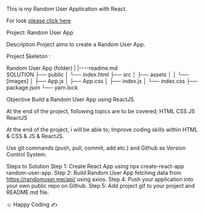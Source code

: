 This is my Random User Application with React. 

For look [please click here](https://random-user-react-project.netlify.app/)




Project: Random User App 

Description
Project aims to create a Random User App.

Project Skeleton :

Random User App (folder)
|
|----readme.md         
SOLUTION
├── public
│     └── index.html
├── src
│    ├── assets
│    │       └── [images]
│    ├── App.js
│    ├── App.css
│    ├── index.js
│    └── index.css
├── package.json
└── yarn.lock

Objective
Build a Random User App using ReactJS.

At the end of the project, following topics are to be covered;
HTML
CSS
JS
ReactJS

At the end of the project, i will be able to;
Improve coding skills within HTML & CSS & JS & ReactJS.

Use git commands (push, pull, commit, add etc.) and Github as Version Control System.

Steps to Solution
Step 1: Create React App using npx create-react-app random-user-app.
Step 2: Build Random User App fetching data from https://randomuser.me/api/ using axios.
Step 4: Push your application into your own public repo on Github.
Step 5: Add project gif to your project and README.md file.

☺ Happy Coding ✍
